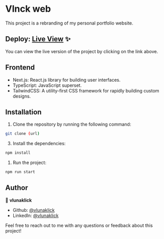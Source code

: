 # Vlnck web

This project is a rebranding of my personal portfolio website.

## Deploy: [Live View](https://vlnck.vercel.app/) ✨

You can view the live version of the project by clicking on the link above.

## Frontend

- Next.js: React.js library for building user interfaces.
- TypeScript: JavaScript superset.
- TailwindCSS: A utility-first CSS framework for rapidly building custom designs.

## Installation

1. Clone the repository by running the following command:

```bash
git clone (url)
```

3. Install the dependencies:

```bash
npm install
```

1. Run the project:

```bash
npm run start
```

## Author

👤 **vlunaklick**

* Github: [@vlunaklick](https://github.com/vlunaklick)
* LinkedIn: [@vlunaklick](https://linkedin.com/in/vlunaklick)

Feel free to reach out to me with any questions or feedback about this project!
